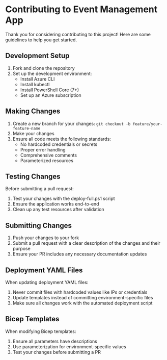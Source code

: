# Contributing to Event Management App

Thank you for considering contributing to this project! Here are some guidelines to help you get started.

## Development Setup

1. Fork and clone the repository
2. Set up the development environment:
   - Install Azure CLI
   - Install kubectl
   - Install PowerShell Core (7+)
   - Set up an Azure subscription

## Making Changes

1. Create a new branch for your changes: `git checkout -b feature/your-feature-name`
2. Make your changes
3. Ensure all code meets the following standards:
   - No hardcoded credentials or secrets
   - Proper error handling
   - Comprehensive comments
   - Parameterized resources

## Testing Changes

Before submitting a pull request:

1. Test your changes with the deploy-full.ps1 script
2. Ensure the application works end-to-end
3. Clean up any test resources after validation

## Submitting Changes

1. Push your changes to your fork
2. Submit a pull request with a clear description of the changes and their purpose
3. Ensure your PR includes any necessary documentation updates

## Deployment YAML Files

When updating deployment YAML files:
1. Never commit files with hardcoded values like IPs or credentials
2. Update templates instead of committing environment-specific files
3. Make sure all changes work with the automated deployment script

## Bicep Templates

When modifying Bicep templates:
1. Ensure all parameters have descriptions
2. Use parameterization for environment-specific values
3. Test your changes before submitting a PR

